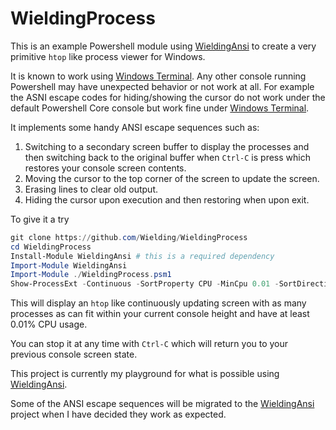# WieldingProcess

This is an example Powershell module using [WieldingAnsi](https://github.com/Wielding/WieldingAnsi) to create a very primitive `htop` like process viewer for Windows.

It is known to work using [Windows Terminal](https://github.com/microsoft/terminal).  Any other console running Powershell may have unexpected behavior or not work at all.  For example the ASNI escape codes for hiding/showing the cursor do not work under the default Powershell Core console but work fine under [Windows Terminal](https://github.com/microsoft/terminal).  

It implements some handy ANSI escape sequences such as:

1. Switching to a secondary screen buffer to display the processes and then switching back to the original buffer when `Ctrl-C` is press which restores your console screen contents.
2. Moving the cursor to the top corner of the screen to update the screen.
3. Erasing lines to clear old output.
4. Hiding the cursor upon execution and then restoring when upon exit.

To give it a try 

```powershell
git clone https://github.com/Wielding/WieldingProcess
cd WieldingProcess
Install-Module WieldingAnsi # this is a required dependency
Import-Module WieldingAnsi
Import-Module ./WieldingProcess.psm1
Show-ProcessExt -Continuous -SortProperty CPU -MinCpu 0.01 -SortDirection Descending
```

This will display an `htop` like continuously updating screen with as many processes as can fit within your current console height and have at least 0.01% CPU usage.

You can stop it at any time with `Ctrl-C` which will return you to your previous console screen state.

This project is currently my playground for what is possible using [WieldingAnsi](https://github.com/Wielding/WieldingAnsi).

Some of the ANSI escape sequences will be migrated to the [WieldingAnsi](https://github.com/Wielding/WieldingAnsi) project when I have decided they work as expected.



